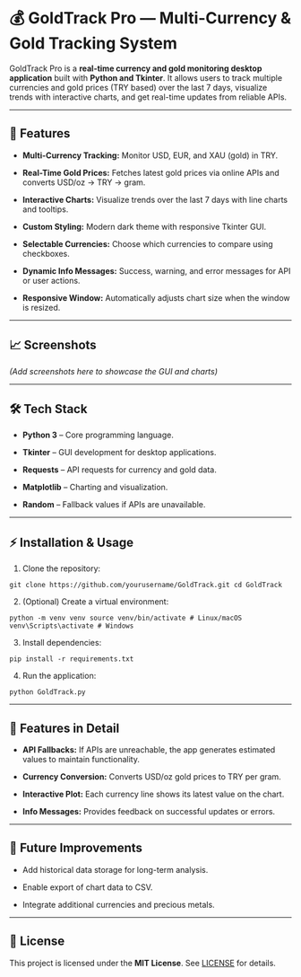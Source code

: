 # 💰 GoldTrack Pro — Multi-Currency & Gold Tracking System

GoldTrack Pro is a **real-time currency and gold monitoring desktop application** built with **Python and Tkinter**. It allows users to track multiple currencies and gold prices (TRY based) over the last 7 days, visualize trends with interactive charts, and get real-time updates from reliable APIs.

----------

## 🌟 Features

-   **Multi-Currency Tracking:** Monitor USD, EUR, and XAU (gold) in TRY.
    
-   **Real-Time Gold Prices:** Fetches latest gold prices via online APIs and converts USD/oz → TRY → gram.
    
-   **Interactive Charts:** Visualize trends over the last 7 days with line charts and tooltips.
    
-   **Custom Styling:** Modern dark theme with responsive Tkinter GUI.
    
-   **Selectable Currencies:** Choose which currencies to compare using checkboxes.
    
-   **Dynamic Info Messages:** Success, warning, and error messages for API or user actions.
    
-   **Responsive Window:** Automatically adjusts chart size when the window is resized.
    

----------

## 📈 Screenshots

_(Add screenshots here to showcase the GUI and charts)_

----------

## 🛠 Tech Stack

-   **Python 3** – Core programming language.
    
-   **Tkinter** – GUI development for desktop applications.
    
-   **Requests** – API requests for currency and gold data.
    
-   **Matplotlib** – Charting and visualization.
    
-   **Random** – Fallback values if APIs are unavailable.
    

----------

## ⚡ Installation & Usage

1.  Clone the repository:
    

`git clone https://github.com/yourusername/GoldTrack.git cd GoldTrack` 

2.  (Optional) Create a virtual environment:
    

`python -m venv venv source venv/bin/activate # Linux/macOS venv\Scripts\activate # Windows` 

3.  Install dependencies:
    

`pip install -r requirements.txt` 

4.  Run the application:
    

`python GoldTrack.py` 

----------

## 📝 Features in Detail

-   **API Fallbacks:** If APIs are unreachable, the app generates estimated values to maintain functionality.
    
-   **Currency Conversion:** Converts USD/oz gold prices to TRY per gram.
    
-   **Interactive Plot:** Each currency line shows its latest value on the chart.
    
-   **Info Messages:** Provides feedback on successful updates or errors.
    

----------

## 🔧 Future Improvements

-   Add historical data storage for long-term analysis.
    
-   Enable export of chart data to CSV.
    
-   Integrate additional currencies and precious metals.
    

----------

## 📄 License

This project is licensed under the **MIT License**. See [LICENSE](LICENSE) for details.